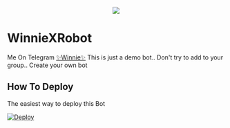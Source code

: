 <p align="center">
  <img src="https://telegra.ph/file/4a3e516e7776f189a6460.jpg">
</p>

# WinnieXRobot
Me On Telegram [✨Winnie✨](https://t.me/WinnieXRobot)
This is just a demo bot.. Don't try to add to your group.. Create your own bot 
## How To Deploy
The easiest way to deploy this Bot

[![Deploy](https://www.herokucdn.com/deploy/button.svg)](https://heroku.com/deploy?template=https://github.com/ShrayanshSharma2710/WinnieXRobot.git)
